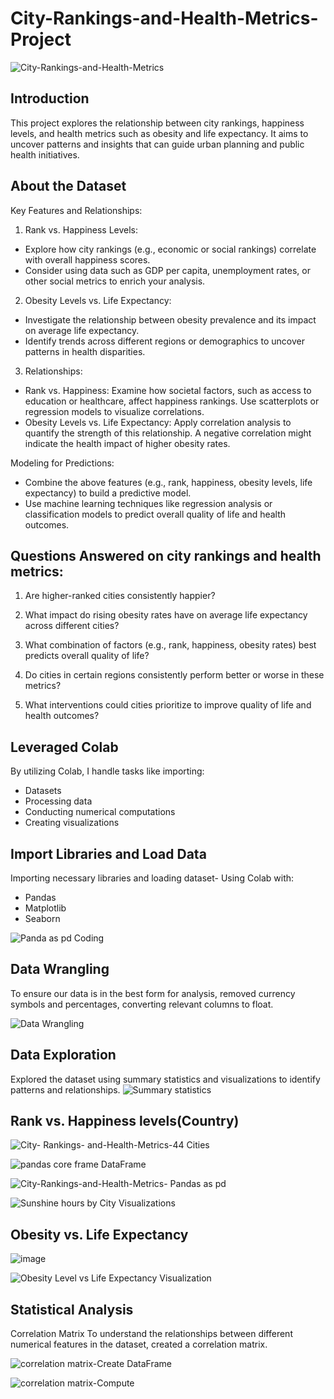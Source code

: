 # City-Rankings-and-Health-Metrics-Project

![City-Rankings-and-Health-Metrics](https://github.com/user-attachments/assets/2f852d04-3c1c-4f23-b6e4-72ff46d1d8ac)


## Introduction
This project explores the relationship between city rankings, happiness levels, and health metrics such as obesity and life expectancy. It aims to uncover patterns and insights that can guide urban planning and public health initiatives.

## About the Dataset
Key Features and Relationships:
1.  Rank vs. Happiness Levels:
- Explore how city rankings (e.g., economic or social rankings) correlate with overall happiness scores.
- Consider using data such as GDP per capita, unemployment rates, or other social metrics to enrich your analysis.
2.  Obesity Levels vs. Life Expectancy:
- Investigate the relationship between obesity prevalence and its impact on average life expectancy.
- Identify trends across different regions or demographics to uncover patterns in health disparities.
3.  Relationships:
  - Rank vs. Happiness: Examine how societal factors, such as access to education or healthcare, affect happiness rankings. Use scatterplots or regression models to visualize correlations.
  - Obesity Levels vs. Life Expectancy: Apply correlation analysis to quantify the strength of this relationship. A negative correlation might indicate the health impact of higher obesity rates.
    
Modeling for Predictions:
- Combine the above features (e.g., rank, happiness, obesity levels, life expectancy) to build a predictive model.
- Use machine learning techniques like regression analysis or classification models to predict overall quality of life and health outcomes.

## Questions Answered on city rankings and health metrics:
1.  Are higher-ranked cities consistently happier?
2.  What impact do rising obesity rates have on average life expectancy across different cities?
3.  What combination of factors (e.g., rank, happiness, obesity rates) best predicts overall quality of life?
4.  Do cities in certain regions consistently perform better or worse in these metrics?

5.  What interventions could cities prioritize to improve quality of life and health outcomes?

   ## Leveraged Colab 
   By utilizing Colab, I handle tasks like importing:
   - Datasets
   - Processing data
   - Conducting numerical computations
   - Creating visualizations

 ## Import Libraries and Load Data
 Importing necessary libraries and loading dataset- Using Colab with:
 - Pandas
 - Matplotlib
 - Seaborn

 ![Panda as pd Coding](https://github.com/user-attachments/assets/c877ae6f-887d-4c29-ad9b-63bf3432ba0a)

## Data Wrangling
To ensure our data is in the best form for analysis, removed currency symbols and percentages, converting relevant columns to float.

![Data Wrangling](https://github.com/user-attachments/assets/07a9ae70-c659-4c97-9157-0e789f7000c6)

## Data Exploration
 Explored the dataset using summary statistics and visualizations to identify patterns and relationships.
![Summary statistics](https://github.com/user-attachments/assets/51c86274-f101-4160-b4d1-7aea66d6b4b9)

## Rank vs. Happiness levels(Country)

![City- Rankings- and-Health-Metrics-44 Cities](https://github.com/user-attachments/assets/a0331e41-d4bc-481f-9ccb-74a3e8e38a43)

![pandas core frame DataFrame](https://github.com/user-attachments/assets/bbfa7462-64c6-45a1-a7dc-3ef0e35b11f3)
   
![City-Rankings-and-Health-Metrics- Pandas as pd ](https://github.com/user-attachments/assets/6d70796f-0dbf-48b6-9b55-ddb9086ea673)

![Sunshine hours by City Visualizations](https://github.com/user-attachments/assets/637a2ca6-f880-4533-a815-354820fea985)

## Obesity vs. Life Expectancy

![image](https://github.com/user-attachments/assets/bb6a2e4d-5ee0-43b3-91de-4c141db1013c)

![Obesity Level vs  Life Expectancy Visualization](https://github.com/user-attachments/assets/c54ce3e7-dceb-4f2f-8fcb-b0ef39ac6c37)

## Statistical Analysis
Correlation Matrix
To understand the relationships between different numerical features in the dataset, created a correlation matrix.

![correlation matrix-Create DataFrame](https://github.com/user-attachments/assets/4f9088d7-7cf2-49b0-be5f-becb9555ba54)

![correlation matrix-Compute](https://github.com/user-attachments/assets/37d24afc-1195-4f62-99e6-59fd6398c244)

